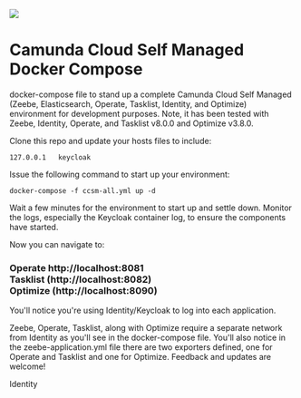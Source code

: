[![](https://img.shields.io/badge/Lifecycle-Incubating-blue)](https://github.com/Camunda-Community-Hub/community/blob/main/extension-lifecycle.md#incubating-)
# Camunda Cloud Self Managed Docker Compose
docker-compose file to stand up a complete Camunda Cloud Self Managed (Zeebe, Elasticsearch, Operate, Tasklist, Identity, and Optimize) environment for development purposes. Note, it has been tested with Zeebe, Identity, Operate, and Tasklist v8.0.0 and Optimize v3.8.0.

Clone this repo and update your hosts files to include:

```
127.0.0.1	keycloak
```

Issue the following command to start up your environment:

```
docker-compose -f ccsm-all.yml up -d
```

Wait a few minutes for the environment to start up and settle down. Monitor the logs, especially the Keycloak container log, to ensure the components have started.

Now you can navigate to: <br><h3>Operate http://localhost:8081
<br>Tasklist (http://localhost:8082)
<br>Optimize (http://localhost:8090)</h3>
You'll notice you're using Identity/Keycloak to log into each application.

Zeebe, Operate, Tasklist, along with Optimize require a separate network from Identity as you'll see in the docker-compose file. You'll also notice in the zeebe-application.yml file there are two exporters defined, one for Operate and Tasklist and one for Optimize. Feedback and updates are welcome!

Identity